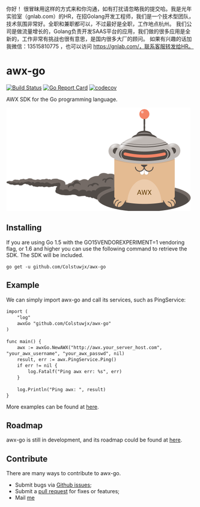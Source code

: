 你好！
很冒昧用这样的方式来和你沟通，如有打扰请忽略我的提交哈。我是光年实验室（gnlab.com）的HR，在招Golang开发工程师，我们是一个技术型团队，技术氛围非常好。全职和兼职都可以，不过最好是全职，工作地点杭州。
我们公司是做流量增长的，Golang负责开发SAAS平台的应用，我们做的很多应用是全新的，工作非常有挑战也很有意思，是国内很多大厂的顾问。
如果有兴趣的话加我微信：13515810775  ，也可以访问 https://gnlab.com/，联系客服转发给HR。
# awx-go

[![Build Status](https://travis-ci.org/Colstuwjx/awx-go.svg?branch=master)](https://travis-ci.org/Colstuwjx/awx-go)
[![Go Report Card](https://goreportcard.com/badge/github.com/Colstuwjx/awx-go)](https://goreportcard.com/report/github.com/Colstuwjx/awx-go)
[![codecov](https://codecov.io/gh/Colstuwjx/awx-go/branch/master/graph/badge.svg)](https://codecov.io/gh/Colstuwjx/awx-go)

AWX SDK for the Go programming language.

![AWX-GO-ROBOT](images/awx-go-robot.png)

## Installing

If you are using Go 1.5 with the GO15VENDOREXPERIMENT=1 vendoring flag, or 1.6 and higher you can use the following command to retrieve the SDK. The SDK will be included.

```
go get -u github.com/Colstuwjx/awx-go
```

## Example

We can simply import awx-go and call its services, such as PingService:

```
import (
    "log"
    awxGo "github.com/Colstuwjx/awx-go"
)

func main() {
    awx := awxGo.NewAWX("http://awx.your_server_host.com", "your_awx_username", "your_awx_passwd", nil)
    result, err := awx.PingService.Ping()
    if err != nil {
        log.Fatalf("Ping awx err: %s", err)
    }

    log.Println("Ping awx: ", result)
}
```

More examples can be found at [here](https://github.com/Colstuwjx/awx-go/tree/master/examples).

## Roadmap

awx-go is still in development, and its roadmap could be found at [here](https://github.com/Colstuwjx/awx-go/blob/master/ROADMAP.md).

## Contribute

There are many ways to contribute to awx-go.

* Submit bugs via [Github issues](https://github.com/Colstuwjx/awx-go/issues);
* Submit a [pull request](https://github.com/Colstuwjx/awx-go/pulls) for fixes or features;
* Mail [me](mailto:wjx_colstu@hotmail.com)
